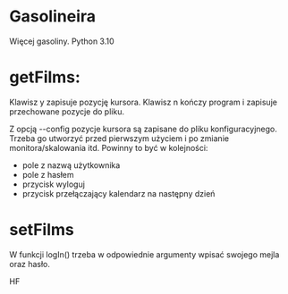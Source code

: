 # Gasolineira
Więcej gasoliny. Python 3.10

# getFilms:
Klawisz y zapisuje pozycję kursora. Klawisz n kończy program i zapisuje przechowane pozycje do pliku.

Z opcją --config pozycje kursora są zapisane do pliku konfiguracyjnego. Trzeba go utworzyć przed pierwszym użyciem i po zmianie monitora/skalowania itd. Powinny to być w kolejności:
- pole z nazwą użytkownika
- pole z hasłem
- przycisk wyloguj
- przycisk przełączający kalendarz na następny dzień

# setFilms
W funkcji logIn() trzeba w odpowiednie argumenty wpisać swojego mejla oraz hasło.

HF